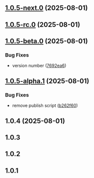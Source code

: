 ## [1.0.5-next.0](https://github.com/VfanLee/hello-npm/compare/v1.0.5-rc.0...v1.0.5-next.0) (2025-08-01)



## [1.0.5-rc.0](https://github.com/VfanLee/hello-npm/compare/v1.0.5-beta.0...v1.0.5-rc.0) (2025-08-01)



## [1.0.5-beta.0](https://github.com/VfanLee/hello-npm/compare/v1.0.5-alpha.1...v1.0.5-beta.0) (2025-08-01)


### Bug Fixes

* version number ([7692ea6](https://github.com/VfanLee/hello-npm/commit/7692ea624995b7450a0bc4394b3ca3f3fd3929aa))



## [1.0.5-alpha.1](https://github.com/VfanLee/hello-npm/compare/v1.0.4...v1.0.5-alpha.1) (2025-08-01)


### Bug Fixes

* remove publish script ([b262f60](https://github.com/VfanLee/hello-npm/commit/b262f60a9fd3e7841a7c8a928cd02fa1945fb929))



## 1.0.4 (2025-08-01)



## 1.0.3



## 1.0.2



## 1.0.1


